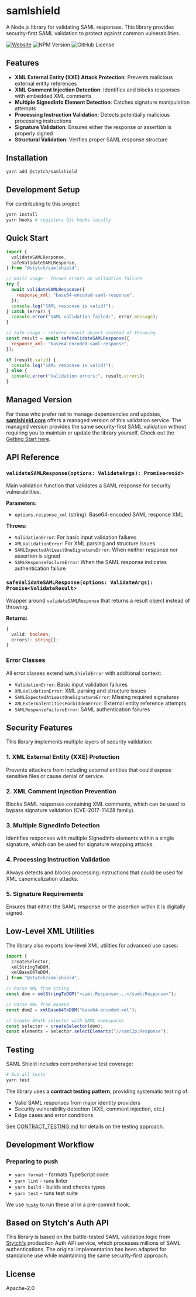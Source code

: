 # samlshield

A Node.js library for validating SAML responses. This library provides security-first SAML validation to protect against common vulnerabilities.

[![Website](https://img.shields.io/badge/Website-samlshield.com-blue)](https://samlshield.com?utm_source=github&utm_medium=referral&utm_campaign=samlshield&utm_content=button)
![NPM Version](https://img.shields.io/npm/v/%40stytch%2Fsamlshield)
![GitHub License](https://img.shields.io/github/license/stytchauth/samlshield)

## Features

- **XML External Entity (XXE) Attack Protection**: Prevents malicious external entity references
- **XML Comment Injection Detection**: Identifies and blocks responses with embedded XML comments
- **Multiple SignedInfo Element Detection**: Catches signature manipulation attempts
- **Processing Instruction Validation**: Detects potentially malicious processing instructions
- **Signature Validation**: Ensures either the response or assertion is properly signed
- **Structural Validation**: Verifies proper SAML response structure

## Installation

```bash
yarn add @stytch/samlshield
```

## Development Setup

For contributing to this project:

```bash
yarn install
yarn hooks # registers Git hooks locally
```

## Quick Start

```javascript
import {
  validateSAMLResponse,
  safeValidateSAMLResponse,
} from "@stytch/samlshield";

// Basic usage - throws errors on validation failure
try {
  await validateSAMLResponse({
    response_xml: "base64-encoded-saml-response",
  });
  console.log("SAML response is valid!");
} catch (error) {
  console.error("SAML validation failed:", error.message);
}

// Safe usage - returns result object instead of throwing
const result = await safeValidateSAMLResponse({
  response_xml: "base64-encoded-saml-response",
});

if (result.valid) {
  console.log("SAML response is valid!");
} else {
  console.error("Validation errors:", result.errors);
}
```

## Managed Version

For those who prefer not to manage dependencies and updates, [**samlshield.com**](https://samlshield.com?utm=github) offers a managed version of this validation service. The managed version provides the same security-first SAML validation without requiring you to maintain or update the library yourself. Check out the [Getting Start here](https://samlshield.com/docs/about-saml-shield?utm=github).

## API Reference

### `validateSAMLResponse(options: ValidateArgs): Promise<void>`

Main validation function that validates a SAML response for security vulnerabilities.

**Parameters:**

- `options.response_xml` (string): Base64-encoded SAML response XML

**Throws:**

- `ValidationError`: For basic input validation failures
- `XMLValidationError`: For XML parsing and structure issues
- `SAMLExpectedAtLeastOneSignatureError`: When neither response nor assertion is signed
- `SAMLResponseFailureError`: When the SAML response indicates authentication failure

### `safeValidateSAMLResponse(options: ValidateArgs): Promise<ValidateResult>`

Wrapper around `validateSAMLResponse` that returns a result object instead of throwing.

**Returns:**

```typescript
{
  valid: boolean;
  errors?: string[];
}
```

### Error Classes

All error classes extend `SAMLShieldError` with additional context:

- `ValidationError`: Basic input validation failures
- `XMLValidationError`: XML parsing and structure issues
- `SAMLExpectedAtLeastOneSignatureError`: Missing required signatures
- `XMLExternalEntitiesForbiddenError`: External entity reference attempts
- `SAMLResponseFailureError`: SAML authentication failures

## Security Features

This library implements multiple layers of security validation:

### 1. XML External Entity (XXE) Protection

Prevents attackers from including external entities that could expose sensitive files or cause denial of service.

### 2. XML Comment Injection Prevention

Blocks SAML responses containing XML comments, which can be used to bypass signature validation (CVE-2017-11428 family).

### 3. Multiple SignedInfo Detection

Identifies responses with multiple SignedInfo elements within a single signature, which can be used for signature wrapping attacks.

### 4. Processing Instruction Validation

Always detects and blocks processing instructions that could be used for XML canonicalization attacks.

### 5. Signature Requirements

Ensures that either the SAML response or the assertion within it is digitally signed.

## Low-Level XML Utilities

The library also exports low-level XML utilities for advanced use cases:

```javascript
import {
  createSelector,
  xmlStringToDOM,
  xmlBase64ToDOM,
} from "@stytch/samlshield";

// Parse XML from string
const dom = xmlStringToDOM("<saml:Response>...</saml:Response>");

// Parse XML from base64
const dom2 = xmlBase64ToDOM("base64-encoded-xml");

// Create XPath selector with SAML namespaces
const selector = createSelector(dom);
const elements = selector.selectElements("//saml2p:Response");
```

## Testing

SAML Shield includes comprehensive test coverage:

```bash
# Run all tests
yarn test
```

The library uses a **contract testing pattern**, providing systematic testing of:

- Valid SAML responses from major identity providers
- Security vulnerability detection (XXE, comment injection, etc.)
- Edge cases and error conditions

See [CONTRACT_TESTING.md](CONTRACT_TESTING.md) for details on the testing approach.

## Development Workflow

### Preparing to push

- `yarn format` - formats TypeScript code
- `yarn lint` - runs linter
- `yarn build` - builds and checks types
- `yarn test` - runs test suite

We use [`husky`](https://github.com/typicode/husky) to run these all in a pre-commit hook.

## Based on Stytch's Auth API

This library is based on the battle-tested SAML validation logic from [Stytch's](https://stytch.com) production Auth API service, which processes millions of SAML authentications. The original implementation has been adapted for standalone use while maintaining the same security-first approach.

## License

Apache-2.0

